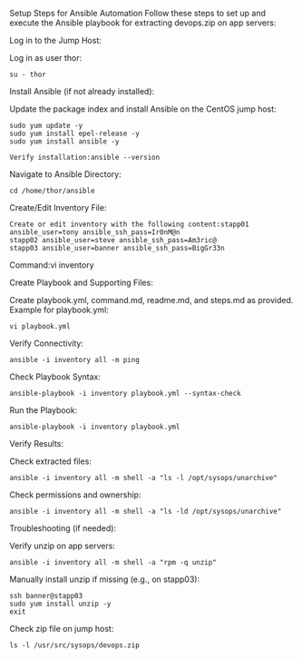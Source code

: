 Setup Steps for Ansible Automation
Follow these steps to set up and execute the Ansible playbook for extracting devops.zip on app servers:

Log in to the Jump Host:

Log in as user thor:
```
su - thor
```



Install Ansible (if not already installed):

Update the package index and install Ansible on the CentOS jump host:
```
sudo yum update -y
sudo yum install epel-release -y
sudo yum install ansible -y
```
```
Verify installation:ansible --version
```



Navigate to Ansible Directory:
```
cd /home/thor/ansible
```

Create/Edit Inventory File:
```
Create or edit inventory with the following content:stapp01 ansible_user=tony ansible_ssh_pass=Ir0nM@n
stapp02 ansible_user=steve ansible_ssh_pass=Am3ric@
stapp03 ansible_user=banner ansible_ssh_pass=BigGr33n

```
Command:vi inventory




Create Playbook and Supporting Files:

Create playbook.yml, command.md, readme.md, and steps.md as provided.
Example for playbook.yml:
```
vi playbook.yml
```



Verify Connectivity:
```
ansible -i inventory all -m ping
```

Check Playbook Syntax:
```
ansible-playbook -i inventory playbook.yml --syntax-check
```

Run the Playbook:
```
ansible-playbook -i inventory playbook.yml
```

Verify Results:

Check extracted files:
```
ansible -i inventory all -m shell -a "ls -l /opt/sysops/unarchive"
```

Check permissions and ownership:
```
ansible -i inventory all -m shell -a "ls -ld /opt/sysops/unarchive"
```



Troubleshooting (if needed):

Verify unzip on app servers:
```
ansible -i inventory all -m shell -a "rpm -q unzip"
```

Manually install unzip if missing (e.g., on stapp03):
```
ssh banner@stapp03
sudo yum install unzip -y
exit

```
Check zip file on jump host:
```
ls -l /usr/src/sysops/devops.zip
```



